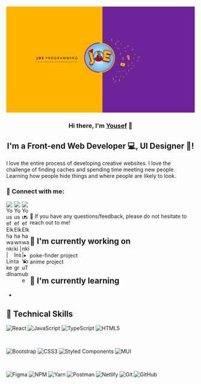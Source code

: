 <p align="center">
  <a href="https://www.youtube.com/channel/UCCxzov-Vf4YvDdnDrjsMtAw" target="_blank" rel="noreferrer"><img src="images/mypic.png" alt="Yousef Elkhawanki"></a>
</p>

<h3 align="center">
Hi there, I'm <a href="https://www.youtube.com/channel/UCCxzov-Vf4YvDdnDrjsMtAw" target="_blank" rel="noreferrer">Yousef</a> 👋
</h3>

<h2 align="center">
I'm a Front-end Web Developer 💻, UI Designer  🎨!
</h2> 

I love the entire process of developing creative websites. I love the challenge of finding caches and spending time meeting new people. Learning how people hide things and where people are likely to look.

### 🤝 Connect with me:

<a href="https://www.instagram.com/itsyousef_97/?next=%2F"><img align="left" src="https://raw.githubusercontent.com/yushi1007/yushi1007/main/images/linkedin.svg" alt="Yousef Elkhawanki | LinkedIn" width="21px"/></a>
<a href="https://instagram.com/yushi.95"><img align="left" src="https://raw.githubusercontent.com/yushi1007/yushi1007/main/images/instagram.svg" alt="Yousef Elkhawnki | Instagram" width="21px"/></a>
<a href="https://img.freepik.com/free-icon/youtube_318-183441.jpg?t=st=1692280795~exp=1692281395~hmac=4dbd50342f2cbc4707583b242b37b8bb689fb1e98d9f22787cd849691fee7649"><img align="left" src="https://raw.githubusercontent.com/yushi1007/yushi1007/main/images/medium.svg" alt="Yousef Elkhawanki | YouTube" width="21px"/></a>
</br>
- 💬 If you have any questions/feedback, please do not hesitate to reach out to me!

## 🔭 I'm currently working on

- poke-finder project
- anime project

## 🌱 I'm currently learning

- 

## 💼 Technical Skills

![React](https://img.shields.io/badge/react-%2320232a.svg?style=for-the-badge&logo=react&logoColor=%2361DAFB)
![JavaScript](https://img.shields.io/badge/javascript-%23323330.svg?style=for-the-badge&logo=javascript&logoColor=%23F7DF1E)
![TypeScript](https://img.shields.io/badge/typescript-%23007ACC.svg?style=for-the-badge&logo=typescript&logoColor=white)
![HTML5](https://img.shields.io/badge/html5-%23E34F26.svg?style=for-the-badge&logo=html5&logoColor=white)

</br>

![Bootstrap](https://img.shields.io/badge/bootstrap-%23563D7C.svg?style=for-the-badge&logo=bootstrap&logoColor=white)
![CSS3](https://img.shields.io/badge/css3-%231572B6.svg?style=for-the-badge&logo=css3&logoColor=white)
![Styled Components](https://img.shields.io/badge/styled--components-DB7093?style=for-the-badge&logo=styled-components&logoColor=white)
![MUI](https://img.shields.io/badge/MUI-%230081CB.svg?style=for-the-badge&logo=mui&logoColor=white)

</br>

![Figma](https://img.shields.io/badge/figma-%23F24E1E.svg?style=for-the-badge&logo=figma&logoColor=white)
![NPM](https://img.shields.io/badge/NPM-%23000000.svg?style=for-the-badge&logo=npm&logoColor=white)
![Yarn](https://img.shields.io/badge/yarn-%232C8EBB.svg?style=for-the-badge&logo=yarn&logoColor=white)
![Postman](https://img.shields.io/badge/Postman-FF6C37?style=for-the-badge&logo=postman&logoColor=white)
![Netlify](https://img.shields.io/badge/netlify-%23000000.svg?style=for-the-badge&logo=netlify&logoColor=#00C7B7)
![Git](https://img.shields.io/badge/git-%23F05033.svg?style=for-the-badge&logo=git&logoColor=white)
![GitHub](https://img.shields.io/badge/github-%23121011.svg?style=for-the-badge&logo=github&logoColor=white)



